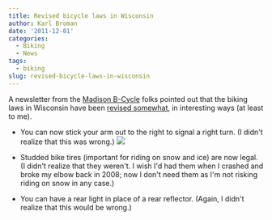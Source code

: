 ```yaml
---
title: Revised bicycle laws in Wisconsin
author: Karl Broman
date: '2011-12-01'
categories:
  - Biking
  - News
tags:
  - biking
slug: revised-bicycle-laws-in-wisconsin
---
```


A newsletter from the [Madison B-Cycle](https://madison.bcycle.com/) folks pointed out that the biking laws in Wisconsin have been [revised somewhat](https://docs.legis.wisconsin.gov/2011/related/proposals/ab265), in interesting ways (at least to me).

  * You can now stick your arm out to the right to signal a right turn.  (I didn't realize that this was wrong.)
![](https://kbroman.files.wordpress.com/2011/12/bike_turn_signals.jpg)

  * Studded bike tires (important for riding on snow and ice) are now legal.  (I didn't realize that they weren't.  I wish I'd had them when I crashed and broke my elbow back in 2008; now I don't need them as I'm not risking riding on snow in any case.)

  * You can have a rear light in place of a rear reflector. (Again, I didn't realize that this would be wrong.)
